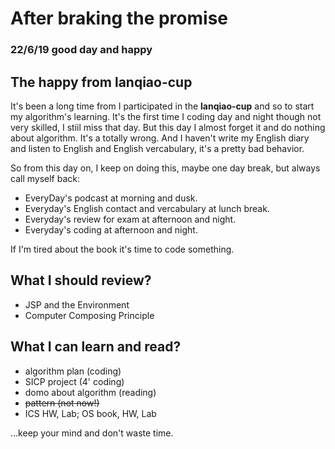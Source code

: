 # After braking the promise

### 22/6/19 good day and happy

## The happy from **lanqiao-cup**

It's been a long time from I participated in the **lanqiao-cup** and so to start my algorithm's learning. It's the first time I coding day and night though 
not very skilled, I stiil miss that day. But this day I almost forget it and do nothing about algorithm. It's a totally wrong. And I haven't write my English 
diary and listen to English and English vercabulary, it's a pretty bad behavior.

So from this day on, I keep on doing this, maybe one day break, but always call myself back: 
- EveryDay's podcast at morning and dusk.
- Everyday's English contact and vercabulary at lunch break. 
- Everyday's review for exam at afternoon and night. 
- Everyday's coding at afternoon and night. 

If I'm tired about the book it's time to code something.

## What I should review?

- JSP and the Environment
- Computer Composing Principle

## What I can learn and read?

- algorithm plan (coding)
- SICP project (4' coding)
- domo about algorithm (reading)
- ~~pattern (not now!)~~
- ICS HW, Lab; OS book, HW, Lab

...keep your mind and don't waste time. 
